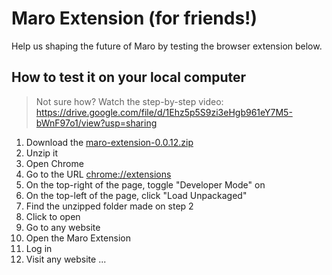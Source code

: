 # Maro Extension (for friends!)

Help us shaping the future of Maro by testing the browser extension below.

## How to test it on your local computer

> Not sure how? Watch the step-by-step video: https://drive.google.com/file/d/1Ehz5p5S9zi3eHgb961eY7M5-bWnF97o1/view?usp=sharing

1. Download the [maro-extension-0.0.12.zip](https://github.com/user-attachments/files/17949531/maro-extension-0.0.12.zip)
2. Unzip it
3. Open Chrome
4. Go to the URL [chrome://extensions](#)
5. On the top-right of the page, toggle "Developer Mode" on
6. On the top-left of the page, click "Load Unpackaged"
7. Find the unzipped folder made on step 2
8. Click to open
9. Go to any website
10. Open the Maro Extension
11. Log in
12. Visit any website
...

